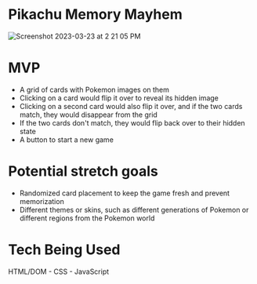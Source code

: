 # Pikachu Memory Mayhem
![Screenshot 2023-03-23 at 2 21 05 PM](https://user-images.githubusercontent.com/81389644/227365721-87ec7e1b-8be0-4aa5-8757-a75587add35f.png)
# MVP
* A grid of cards with Pokemon images on them
* Clicking on a card would flip it over to reveal its hidden image
* Clicking on a second card would also flip it over, and if the two cards match, they would disappear from the grid
* If the two cards don't match, they would flip back over to their hidden state
* A button to start a new game
# Potential stretch goals
* Randomized card placement to keep the game fresh and prevent memorization
* Different themes or skins, such as different generations of Pokemon or different regions from the Pokemon world
# Tech Being Used

HTML/DOM - CSS - JavaScript
